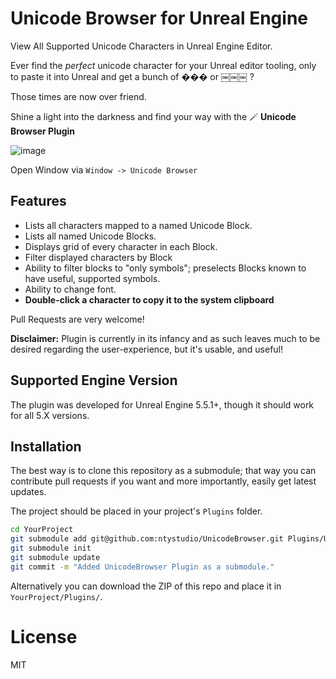 # Unicode Browser for Unreal Engine

View All Supported Unicode Characters in Unreal Engine Editor.

Ever find the *perfect* unicode character for your Unreal editor tooling, only to paste it into Unreal and get a bunch of ��� or ￼￼￼ ?

Those times are now over friend.

Shine a light into the darkness and find your way with the 🪄 **Unicode Browser Plugin**

![image](https://github.com/user-attachments/assets/ac6a1e00-3b38-4d3a-b607-fa6a8cf62a36)

Open Window via `Window -> Unicode Browser`

## Features

* Lists all characters mapped to a named Unicode Block.
* Lists all named Unicode Blocks.
* Displays grid of every character in each Block.
* Filter displayed characters by Block
* Ability to filter blocks to "only symbols"; preselects Blocks known to have useful, supported symbols.
* Ability to change font.
* **Double-click a character to copy it to the system clipboard**

Pull Requests are very welcome!

**Disclaimer:** Plugin is currently in its infancy and as such leaves much to be desired regarding the user-experience, but it's usable, and useful!

## Supported Engine Version

The plugin was developed for Unreal Engine 5.5.1+, though it should work for all 5.X versions.

## Installation

The best way is to clone this repository as a submodule; that way you can contribute
pull requests if you want and more importantly, easily get latest updates.
 
The project should be placed in your project's `Plugins` folder.

```bash
cd YourProject
git submodule add git@github.com:ntystudio/UnicodeBrowser.git Plugins/UnicodeBrowser
git submodule init
git submodule update
git commit -m "Added UnicodeBrowser Plugin as a submodule."
```

Alternatively you can download the ZIP of this repo and place it in `YourProject/Plugins/`.

# License

MIT
